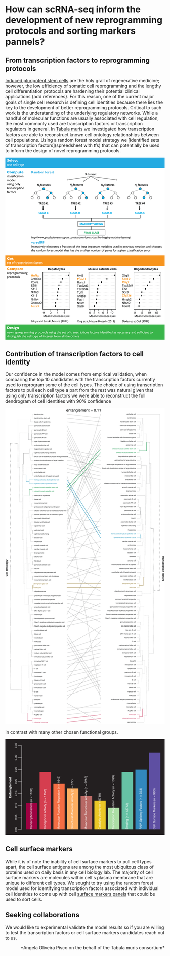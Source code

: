 # How can scRNA-seq inform the development of new reprogramming protocols and sorting markers pannels?

## From transcription factors to reprogramming protocols
[Induced pluripotent stem cells](https://www.eurostemcell.org/ips-cells-and-reprogramming-turn-any-cell-body-stem-cell) are the holy grail of regenerative medicine; however, the low efficiency of somatic cell reprogramming and the lengthy cell differentiation protocols are hardening their potential clinical applications {add references}. For this reason, one of the current major goals of single cell research is defining cell identities because there lies the key to the development of better reprogramming protocols. Critical to such work is the understanding of the underlying regulatory networks. While a handful of molecular functions are usually associated with cell regulation, the most commonly used are transcription factors or transcription regulators in general. In [Tabula muris](https://www.nature.com/articles/s41586-018-0590-4) we investigated how transcription factors are able to reconstruct known cell ontology relationships between cell populations. Using a random forest model strategy we [identified sets of transcription factors](spreedsheet with tfs) that can potentially be used to inform the design of novel reprogramming protocols.


![Random forest model using transcription factors](../images/reprogramming-direct-diff/rf_tfs_summary.png)


## Contribution of transcription factors to cell identity
Our confidence in the model comes from empirical validation, when comparing the top 10 candidates with the transcription factors currently used to reprogram some of the cell types. The choice of using transcription factors to pull each cell type a part from the rest was natural given that using only transcription factors we were able to reconstruct the full dendrogram of cell identities with 90\% confidence

![Tanglegram transcription factors](../images/reprogramming-direct-diff/rf_tfs_entanglements.png)

in contrast with many other chosen functional groups.

![Entanglements](../images/reprogramming-direct-diff/rf_entanglements.png)

## Cell surface markers
While it is of note the inability of cell surface markers to pull cell types apart, the cell surface antigens are among the most ubiquitous class of proteins used on daily basis in any cell biology lab. The majority of cell surface markers are molecules within cell's plasma membrane that are unique to different cell types. We sought to try using the random forest model used for identifying transcription factors associated with individual cell identities to come up with cell [surface markers panels](spreedsheet) that could be used to sort cells.


## Seeking collaborations
We would like to experimental validate the model results so if you are willing to test the transcription factors or cell surface markers candidates reach out to us.


<div style="text-align: right"> *Angela Oliveira Pisco on the behalf of the Tabula muris consortium* </div>
